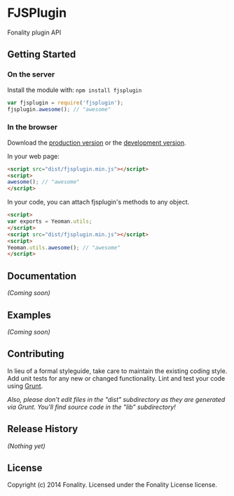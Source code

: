 # FJSPlugin

Fonality plugin API

## Getting Started
### On the server
Install the module with: `npm install fjsplugin`

```javascript
var fjsplugin = require('fjsplugin');
fjsplugin.awesome(); // "awesome"
```

### In the browser
Download the [production version][min] or the [development version][max].

[min]: https://raw.github.com//fjsplugin/master/dist/fjsplugin.min.js
[max]: https://raw.github.com//fjsplugin/master/dist/fjsplugin.js

In your web page:

```html
<script src="dist/fjsplugin.min.js"></script>
<script>
awesome(); // "awesome"
</script>
```

In your code, you can attach fjsplugin's methods to any object.

```html
<script>
var exports = Yeoman.utils;
</script>
<script src="dist/fjsplugin.min.js"></script>
<script>
Yeoman.utils.awesome(); // "awesome"
</script>
```

## Documentation
_(Coming soon)_

## Examples
_(Coming soon)_

## Contributing
In lieu of a formal styleguide, take care to maintain the existing coding style. Add unit tests for any new or changed functionality. Lint and test your code using [Grunt](http://gruntjs.com/).

_Also, please don't edit files in the "dist" subdirectory as they are generated via Grunt. You'll find source code in the "lib" subdirectory!_

## Release History
_(Nothing yet)_

## License
 
 Copyright (c) 2014 Fonality. Licensed under the Fonality License license.
